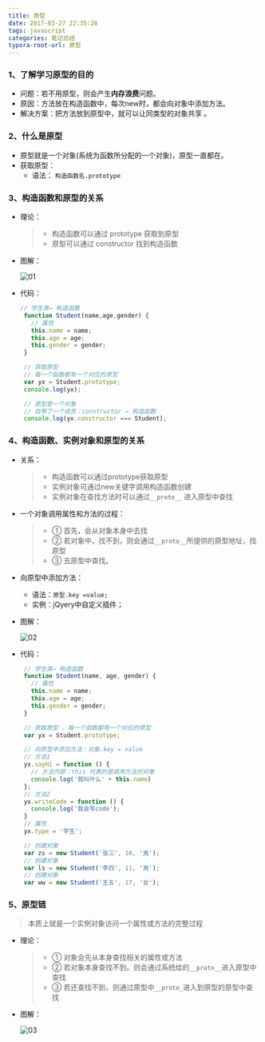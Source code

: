 ```yaml
---
title: 原型
date: 2017-03-27 22:35:28
tags: javascript
categories: 笔记总结
typora-root-url: 原型
---
```


<meta name="referrer" content="no-referrer"/>

### 1、了解学习原型的目的

- 问题：若不用原型，则会产生**内存浪费**问题。
- 原因：方法放在构造函数中，每次new时，都会向对象中添加方法。
- 解决方案：把方法放到原型中，就可以让同类型的对象共享 。

### 2、什么是原型

- 原型就是一个对象(系统为函数所分配的一个对象)，原型一直都在。
- 获取原型：
  - 语法： `构造函数名.prototype `

### 3、构造函数和原型的关系

- 理论：

  > - 构造函数可以通过  prototype  获取到原型 
  > - 原型可以通过 constructor  找到构造函数

- 图解：

  ![01](01.png)

- 代码：

  ```javascript
  // 学生类→ 构造函数
   function Student(name,age,gender) {
     // 属性
     this.name = name;
     this.age = age;
     this.gender = gender;
   }
  
   // 获取原型
   // 每一个函数都有一个对应的原型
   var yx = Student.prototype;
   console.log(yx);
  
   // 原型是一个对象
   // 自带了一个成员：constructor → 构造函数
   console.log(yx.constructor === Student);
  ```

  

### 4、构造函数、实例对象和原型的关系

- 关系：

  > - 构造函数可以通过prototype获取原型
  > - 实例对象可通过new关键字调用构造函数创建
  > - 实例对象在查找方法时可以通过`__proto__` 进入原型中查找

- 一个对象调用属性和方法的过程：

  > - ① 首先，会从对象本身中去找
  > - ② 若对象中，找不到，则会通过`__proto__`所提供的原型地址，找原型
  > - ③ 去原型中查找。

- 向原型中添加方法：

  - 语法：`原型.key =value;`
  - 实例：jQyery中自定义插件；

- 图解：

  ![02](02.png)

- 代码：

  ```javascript
   // 学生类→ 构造函数
   function Student(name, age, gender) {
     // 属性
     this.name = name;
     this.age = age;
     this.gender = gender;
   }
  
   // 获取原型 ，每一个函数都有一个对应的原型
   var yx = Student.prototype;
  
   // 向原型中添加方法：对象.key = value
   // 方法1
   yx.sayHi = function () {
     // 方法内部：this 代表的是调用方法的对象
     console.log('我叫什么' + this.name)
   };
   // 方法2
   yx.writeCode = function () {
     console.log('我会写code');
   }
   // 属性
   yx.type = '学生';
  
   // 创建对象
   var zs = new Student('张三', 10, '男');
   // 创建对象
   var ls = new Student('李四', 11, '男');
   // 创建对象
   var ww = new Student('王五', 17, '女');
  ```

  

### 5、原型链

> 本质上就是一个实例对象访问一个属性或方法的完整过程

- 理论：

  > - ① 对象会先从本身查找相关的属性或方法
  > - ② 若对象本身查找不到。则会通过系统给的`__proto__`进入原型中查找
  > - ③ 若还查找不到，则通过原型中`__proto_`进入到原型的原型中查找

- 图解：

  ![03](03.png)

